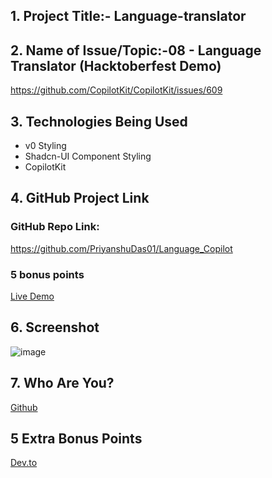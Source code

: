 ## 1. Project Title:- Language-translator

## 2. Name of Issue/Topic:-08 - Language Translator (Hacktoberfest Demo)

https://github.com/CopilotKit/CopilotKit/issues/609


## 3. Technologies Being Used

- v0 Styling
- Shadcn-UI Component Styling
- CopilotKit

## 4. GitHub Project Link

### GitHub Repo Link: 

https://github.com/PriyanshuDas01/Language_Copilot

### 5 bonus points

[Live Demo](https://language-copilot.vercel.app/)


## 6. Screenshot

![image](https://github.com/user-attachments/assets/e2babb3d-1baa-41ad-a94b-6045df57560a)

## 7. Who Are You?

[Github](https://github.com/PriyanshuDas01/)

## 5 Extra Bonus Points

[Dev.to](https://dev.to/priyanshudas01/building-a-language-translator-with-copilotkit-for-ai-powered-translation-3beo)